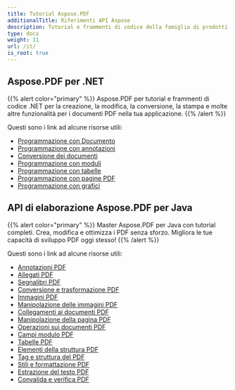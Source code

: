 ```yaml
---
title: Tutorial Aspose.PDF
additionalTitle: Riferimenti API Aspose
description: Tutorial e frammenti di codice della famiglia di prodotti Aspose.PDF. Include tutorial di base e avanzati sull'utilizzo di Aspose.PDF.
type: docs
weight: 11
url: /it/
is_root: true
---
```


## Aspose.PDF per .NET
{{% alert color="primary" %}}
Aspose.PDF per tutorial e frammenti di codice .NET per la creazione, la modifica, la conversione, la stampa e molte altre funzionalità per i documenti PDF nella tua applicazione. 
{{% /alert %}}

Questi sono i link ad alcune risorse utili:
- [Programmazione con Documento](./net/programming-with-document/)
- [Programmazione con annotazioni](./net/annotations/)  
- [Conversione dei documenti](./net/document-conversion/)
- [Programmazione con moduli](./net/programming-with-forms/)
- [Programmazione con tabelle](./net/programming-with-tables/) 
- [Programmazione con pagine PDF](./net/programming-with-pdf-pages/)
- [Programmazione con grafici](./net/programming-with-graphs/)
 
## API di elaborazione Aspose.PDF per Java
{{% alert color="primary" %}}
Master Aspose.PDF per Java con tutorial completi. Crea, modifica e ottimizza i PDF senza sforzo. Migliora le tue capacità di sviluppo PDF oggi stesso!
{{% /alert %}}

Questi sono i link ad alcune risorse utili:
- [Annotazioni PDF](./java/pdf-annotations/)
- [Allegati PDF](./java/pdf-attachments/)
- [Segnalibri PDF](./java/pdf-bookmarks/)
- [Conversione e trasformazione PDF](./java/pdf-conversion-&-transformation/)
- [Immagini PDF](./java/pdf-images/)
- [Manipolazione delle immagini PDF](./java/pdf-image-manipulation/)
- [Collegamenti ai documenti PDF](./java/pdf-document-links/)
- [Manipolazione della pagina PDF](./java/pdf-page-manipulation/)
- [Operazioni sui documenti PDF](./java/pdf-document-operations/)
- [Campi modulo PDF](./java/pdf-form-fields/)
- [Tabelle PDF](./java/pdf-tables/)
- [Elementi della struttura PDF](./java/pdf-structure-elements/)
- [Tag e struttura del PDF](./java/pdf-tags-and-structure/)
- [Stili e formattazione PDF](./java/pdf-styles-and-formatting/)
- [Estrazione del testo PDF](./java/pdf-text-extraction/)
- [Convalida e verifica PDF](./java/pdf-validation-and-verification/)

